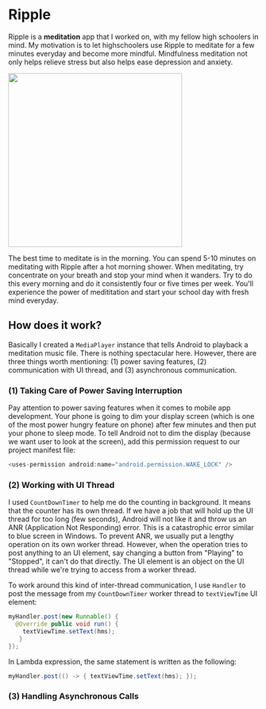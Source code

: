 # Ripple

Ripple is a **meditation** app that I worked on, with my fellow high schoolers in mind.  My motivation is to let highschoolers use Ripple to meditate for a few minutes everyday and become more mindful. Mindfulness meditation not only helps relieve stress but also helps ease depression and anxiety.  

<img src="https://cdn.mindful.org/Meditation_Goleman.jpg" width="350">

The best time to meditate is in the morning.  You can spend 5-10 minutes on meditating with Ripple after a hot morning shower.  When meditating, try concentrate on your breath and stop your mind when it wanders.  Try to do this every morning and do it consistently four or five times per week. You'll experience the power of medititation and start your school day with fresh mind everyday.

## How does it work?

Basically I created a `MediaPlayer` instance that tells Android to playback a meditation music file.  There is nothing spectacular here.  However, there are three things worth mentioning: (1) power saving features, (2) communication with UI thread, and (3) asynchronous communication.

### (1) Taking Care of Power Saving Interruption

Pay attention to power saving features when it comes to mobile app development.  Your phone is going to dim your display screen (which is one of the most power hungry feature on phone) after few minutes and then put your phone to sleep mode.  To tell Android not to dim the display (because we want user to look at the screen), add this permission request to our project manifest file:

```java
<uses-permission android:name="android.permission.WAKE_LOCK" />
```

### (2) Working with UI Thread

I used `CountDownTimer` to help me do the counting in background.  It means that the counter has its own thread.  If we have a job that will hold up the UI thread for too long (few seconds), Android will not like it and throw us an ANR (Application Not Responding) error.  This is a catastrophic error similar to blue screen in Windows. To prevent ANR, we usually put a lengthy operation on its own worker thread.  However,  when the operation tries to post anything to an UI element, say changing a button from "Playing" to "Stopped", it can't do that directly.  The UI element is an object on the UI thread while we're trying to access from a worker thread.

To work around this kind of inter-thread communication, I use `Handler` to post the message from my `CountDownTimer` worker thread to `textViewTime` UI element:

```java
myHandler.post(new Runnable() {
  @Override public void run() {
    textViewTime.setText(hms);                    
   }
});
```

In Lambda expression, the same statement is written as the following:

```java
myHandler.post(() -> { textViewTime.setText(hms); });
```

### (3) Handling Asynchronous Calls



